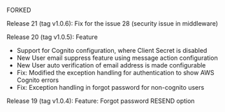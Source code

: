FORKED

Release 21 (tag v1.0.6): Fix for the issue 28 (security issue in middleware)

Release 20 (tag v1.0.5): Feature
 - Support for Cognito configuration, where Client Secret is disabled
 - New User email suppress feature using message action configuration
 - New User auto verification of email address is made configurable
 - Fix: Modified the exception handling for authentication to show AWS Cognito errors
 - Fix: Exception handling in forgot password for non-cognito users 

Release 19 (tag v1.0.4): Feature: Forgot password RESEND option

